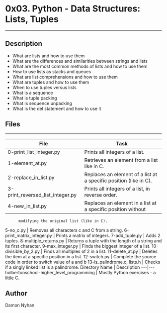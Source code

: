 # 0x03. Python - Data Structures: Lists, Tuples
---
## Description
* What are lists and how to use them
* What are the differences and similarities between strings and lists
* What are the most common methods of lists and how to use them
* How to use lists as stacks and queues
* What are list comprehensions and how to use them
* What are tuples and how to use them
* When to use tuples versus lists
* What is a sequence
* What is tuple packing
* What is sequence unpacking
* What is the del statement and how to use it
## Files
---
File|Task
---|---
0-print_list_integer.py | Prints all integers of a list.
1-element_at.py | Retrieves an element from a list like in C.
2-replace_in_list.py | Replaces an element of a list at a specific position (like in C).
3-print_reversed_list_integer.py | Prints all integers of a list, in reverse order.
4-new_in_list.py | Replaces an element in a list at a specific position without
		  modifying the original list (like in C).
5-no_c.py | Removes all characters c and C from a string.
6-print_matrix_integer.py | Prints a matrix of integers.
7-add_tuple.py | Adds 2 tuples.
8-multiple_returns.py | Returns a tuple with the length of a string and its
		       first character.
9-max_integer.py | Finds the biggest integer of a list.
10-divisible_by_2.py | Finds all multiples of 2 in a list.
11-delete_at.py | Deletes the item at a specific position in a list.
12-switch.py | Complete the source code in order to switch value of a and b
13-is_palindrome.c, lists.h | Checks if a singly linked list is a palindrome.
Directory Name | Description
---|---
holbertonschool-higher_level_programming | Mostly Python exercises - a little C.

## Author
Damon Nyhan